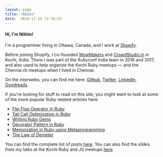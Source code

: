 ```yaml
---
layout: page
title: "About"
date:  2014-11-19 21:50:53
---
```


#### Hi, I'm Nithin!

I'm a programmer living in Ottawa, Canada,
and I work at [Shopify](https://www.shopify.com/).

Before joining Shopify, I co-founded
[WowMakers](http://www.wowmakers.com/) and
[CrowdStudio.in](https://www.crowdstudio.in/)
in Kochi, India.
There I was part of the Rubyconf India team in 2016 and 2017,
and also used to help organize the Kochi Ruby meetups &mdash;
and the Chennai.rb meetups when I lived in Chennai.

On the interwebs, you can find me here:
[Github](http://github.com/nithinbekal),
[Twitter](http://twitter.com/nithinbekal),
[LinkedIn](https://www.linkedin.com/in/nithinbekal),
[Goodreads](https://www.goodreads.com/user/show/1059476-nithin-bekal).

If you're looking for stuff to read on this site,
you might want to look at some of the more popular Ruby related articles here:

- [Flip Flop Operator in Ruby](/posts/ruby-flip-flop)
- [Tail Call Optimization in Ruby](/posts/ruby-tco)
- [Writing Ruby Gems](/posts/writing-gems)
- [Decorator Pattern in Ruby](/posts/ruby-decorators)
- [Memoization in Ruby using Metaprogramming](/posts/ruby-memoization)
- [The Law of Demeter](/posts/demeter)

You can find the complete list of posts [here](/).
You can also find the slides from my talks at the Kochi Ruby and JS meetups [here](/slides/).
